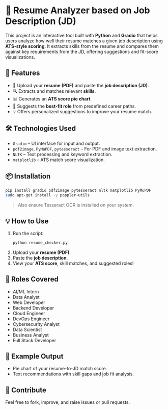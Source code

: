 # 📄 Resume Analyzer based on Job Description (JD)

This project is an interactive tool built with **Python** and **Gradio** that helps users analyze how well their resume matches a given job description using **ATS-style scoring**. It extracts skills from the resume and compares them against key requirements from the JD, offering suggestions and fit-score visualizations.

## 🚀 Features

- 📄 Upload your **resume (PDF)** and paste the **job description (JD)**.
- 🔍 Extracts and matches relevant **skills**.
- 📊 Generates an **ATS score pie chart**.
- 🤖 Suggests the **best-fit role** from predefined career paths.
- 💡 Offers personalized suggestions to improve your resume match.

## 🛠️ Technologies Used

- `Gradio` – UI interface for input and output.
- `pdf2image`, `PyMuPDF`, `pytesseract` – For PDF and image text extraction.
- `NLTK` – Text processing and keyword extraction.
- `matplotlib` – ATS match score visualization.

## 📦 Installation

```bash
pip install gradio pdf2image pytesseract nltk matplotlib PyMuPDF
sudo apt-get install -y poppler-utils
```

> Also ensure Tesseract OCR is installed on your system.

## 💡 How to Use

1. Run the script:
   ```bash
   python resume_checker.py
   ```
2. Upload your **resume (PDF)**.
3. Paste the **job description**.
4. View your **ATS score**, skill matches, and suggested roles!

## 🧠 Roles Covered

- AI/ML Intern
- Data Analyst
- Web Developer
- Backend Developer
- Cloud Engineer
- DevOps Engineer
- Cybersecurity Analyst
- Data Scientist
- Business Analyst
- Full Stack Developer

## 📸 Example Output

- Pie chart of your resume-to-JD match score.
- Text recommendations with skill gaps and job fit analysis.

## 🙌 Contribute

Feel free to fork, improve, and raise issues or pull requests.
